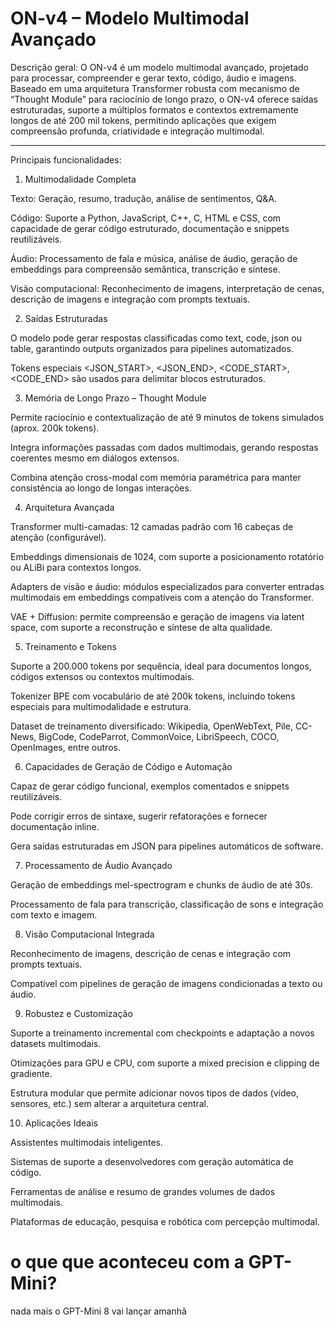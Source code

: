 # ON-v4 – Modelo Multimodal Avançado

Descrição geral:
O ON-v4 é um modelo multimodal avançado, projetado para processar, compreender e gerar texto, código, áudio e imagens. Baseado em uma arquitetura Transformer robusta com mecanismo de “Thought Module” para raciocínio de longo prazo, o ON-v4 oferece saídas estruturadas, suporte a múltiplos formatos e contextos extremamente longos de até 200 mil tokens, permitindo aplicações que exigem compreensão profunda, criatividade e integração multimodal.


---

Principais funcionalidades:

1. Multimodalidade Completa

Texto: Geração, resumo, tradução, análise de sentimentos, Q&A.

Código: Suporte a Python, JavaScript, C++, C, HTML e CSS, com capacidade de gerar código estruturado, documentação e snippets reutilizáveis.

Áudio: Processamento de fala e música, análise de áudio, geração de embeddings para compreensão semântica, transcrição e síntese.

Visão computacional: Reconhecimento de imagens, interpretação de cenas, descrição de imagens e integração com prompts textuais.



2. Saídas Estruturadas

O modelo pode gerar respostas classificadas como text, code, json ou table, garantindo outputs organizados para pipelines automatizados.

Tokens especiais <JSON_START>, <JSON_END>, <CODE_START>, <CODE_END> são usados para delimitar blocos estruturados.



3. Memória de Longo Prazo – Thought Module

Permite raciocínio e contextualização de até 9 minutos de tokens simulados (aprox. 200k tokens).

Integra informações passadas com dados multimodais, gerando respostas coerentes mesmo em diálogos extensos.

Combina atenção cross-modal com memória paramétrica para manter consistência ao longo de longas interações.



4. Arquitetura Avançada

Transformer multi-camadas: 12 camadas padrão com 16 cabeças de atenção (configurável).

Embeddings dimensionais de 1024, com suporte a posicionamento rotatório ou ALiBi para contextos longos.

Adapters de visão e áudio: módulos especializados para converter entradas multimodais em embeddings compatíveis com a atenção do Transformer.

VAE + Diffusion: permite compreensão e geração de imagens via latent space, com suporte a reconstrução e síntese de alta qualidade.



5. Treinamento e Tokens

Suporte a 200.000 tokens por sequência, ideal para documentos longos, códigos extensos ou contextos multimodais.

Tokenizer BPE com vocabulário de até 200k tokens, incluindo tokens especiais para multimodalidade e estrutura.

Dataset de treinamento diversificado: Wikipedia, OpenWebText, Pile, CC-News, BigCode, CodeParrot, CommonVoice, LibriSpeech, COCO, OpenImages, entre outros.



6. Capacidades de Geração de Código e Automação

Capaz de gerar código funcional, exemplos comentados e snippets reutilizáveis.

Pode corrigir erros de sintaxe, sugerir refatorações e fornecer documentação inline.

Gera saídas estruturadas em JSON para pipelines automáticos de software.



7. Processamento de Áudio Avançado

Geração de embeddings mel-spectrogram e chunks de áudio de até 30s.

Processamento de fala para transcrição, classificação de sons e integração com texto e imagem.



8. Visão Computacional Integrada

Reconhecimento de imagens, descrição de cenas e integração com prompts textuais.

Compatível com pipelines de geração de imagens condicionadas a texto ou áudio.



9. Robustez e Customização

Suporte a treinamento incremental com checkpoints e adaptação a novos datasets multimodais.

Otimizações para GPU e CPU, com suporte a mixed precision e clipping de gradiente.

Estrutura modular que permite adicionar novos tipos de dados (vídeo, sensores, etc.) sem alterar a arquitetura central.



10. Aplicações Ideais

Assistentes multimodais inteligentes.

Sistemas de suporte a desenvolvedores com geração automática de código.

Ferramentas de análise e resumo de grandes volumes de dados multimodais.

Plataformas de educação, pesquisa e robótica com percepção multimodal.

# o que que aconteceu com a GPT-Mini?
nada mais o GPT-Mini 8 vai lançar amanhã 
